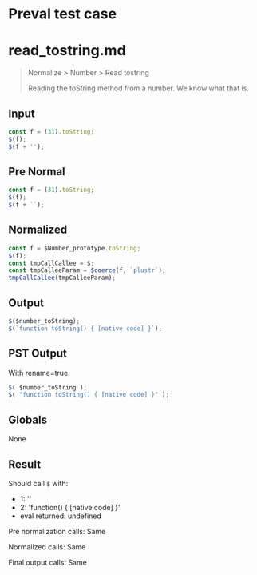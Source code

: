 # Preval test case

# read_tostring.md

> Normalize > Number > Read tostring
>
> Reading the toString method from a number. We know what that is.

## Input

`````js filename=intro
const f = (31).toString;
$(f);
$(f + '');
`````

## Pre Normal


`````js filename=intro
const f = (31).toString;
$(f);
$(f + ``);
`````

## Normalized


`````js filename=intro
const f = $Number_prototype.toString;
$(f);
const tmpCallCallee = $;
const tmpCalleeParam = $coerce(f, `plustr`);
tmpCallCallee(tmpCalleeParam);
`````

## Output


`````js filename=intro
$($number_toString);
$(`function toString() { [native code] }`);
`````

## PST Output

With rename=true

`````js filename=intro
$( $number_toString );
$( "function toString() { [native code] }" );
`````

## Globals

None

## Result

Should call `$` with:
 - 1: '<function>'
 - 2: 'function() { [native code] }'
 - eval returned: undefined

Pre normalization calls: Same

Normalized calls: Same

Final output calls: Same
